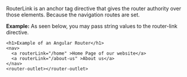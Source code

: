 RouterLink is an anchor tag directive that gives the router authority over those elements. Because the navigation routes are set.

**Example:** As seen below, you may pass string values to the router-link directive.

```plaintext
<h1>Example of an Angular Router</h1>
<nav>
  <a routerLink="/home" >Home Page of our website</a>
  <a routerLink="/about-us" >About us</a>
</nav>
<router-outlet></router-outlet>
```

